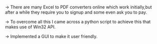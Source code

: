 -> There are many Excel to PDF converters online which work initially,but after a while they require you to signup and some even ask you to pay.

-> To overcome all this I came across a python script to achieve this that makes use of Win32 API.

-> Implemented a GUI to make it user friendly.